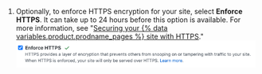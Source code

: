 1. Optionally, to enforce HTTPS encryption for your site, select **Enforce HTTPS**. It can take up to 24 hours before this option is available. For more information, see "[Securing your {% data variables.product.prodname_pages %} site with HTTPS](/articles/securing-your-github-pages-site-with-https)."
  ![Enforce HTTPS for custom domains option](/assets/images/help/pages/enforce-https-custom-domains.png)
